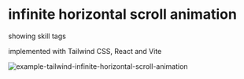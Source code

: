# infinite horizontal scroll animation

showing skill tags

implemented with Tailwind CSS, React and Vite

![example-tailwind-infinite-horizontal-scroll-animation](https://github.com/totti-rdz/react-tw-infinite-horizontal-scroll-animation/assets/88311102/2b375994-918f-4b38-8bed-d38c108a7cdb)
